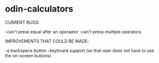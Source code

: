 # odin-calculators

CURRENT BUGS:

-can't press equal after an operaator
-can't press multiple operators

IMPROVEMENTS THAT COULD BE MADE:

-a backspace button
-keyboard support (so that user does not have to use the on-screen buttons)